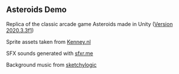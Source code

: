 ## Asteroids Demo
Replica of the classic arcade game Asteroids made in Unity ([Version 2020.3.3f1](https://unity3d.com/es/get-unity/download?thank-you=update&download_nid=64639&os=Win))

Sprite assets taken from [Kenney.nl](https://www.kenney.nl/assets/space-shooter-redux)

SFX sounds generated with [sfxr.me](https://sfxr.me/)

Background music from [sketchylogic](https://opengameart.org/users/sketchylogic) 

